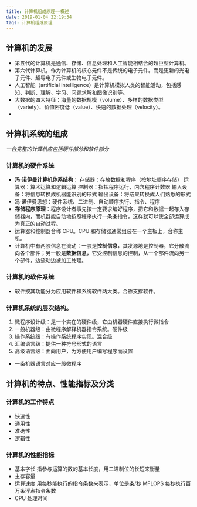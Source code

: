 ```yaml
---
title: 计算机组成原理——概述
date: 2019-01-04 22:19:54
tags: 计算机组成原理
---
```


## 计算机的发展

- 第五代的计算机是通信、存储、信息处理和人工智能相结合的超巨型计算机。
- 第六代计算机，作为计算机的核心元件不是传统的电子元件。而是更新的光电子元件、超导电子元件或生物电子元件。
- 人工智能（artificial intelligence）是计算机模拟人类的智能活动，包括感知、判断、理解、学习、问题求解和图像识别等。
- 大数据的四大特征：海量的数据规模（volume）、多样的数据类型（variety）、价值密度低（value）、快速的数据处理（velocity）。
-

## 计算机系统的组成

_一台完整的计算机应包括硬件部分和软件部分_

<!-- more -->

### 计算机的硬件系统

- **冯·诺伊曼计算机体系结构**：
  存储器：存放数据和程序（按地址顺序存储）
  运算器：算术运算和逻辑运算
  控制器：指挥程序运行，内含程序计数器
  输入设备：将信息转换成机器能识别的形式
  输出设备：将结果转换成人们熟悉的形式
- 冯·诺伊曼思想：硬件系统、二进制、自动顺序执行、指令、程序
- **存储程序原理**：程序设计者事先按一定要求编好程序，把它和数据一起存入存储器内，而机器能自动地按照程序执行一条条指令，这样就可以使全部运算成为真正的自动过程。
- 运算器和控制器合称 CPU。CPU 和存储器通常组装在一个主板上，合称主机。
- 计算机中有两股信息在流动：一股是**控制信息**，其发源地是控制器，它分散流向各个部件；另一股是**数据信息**，它受控制信息的控制，从一个部件流向另一个部件，边流动边被加工处理。

### 计算机的软件系统

- 软件按其功能分为应用软件和系统软件两大类。合称支撑软件。

### 计算机系统的层次结构。

1. 微程序设计级：是一个实在的硬件级，它由机器硬件直接执行微指令
2. 一般机器级：由微程序解释机器指令系统。硬件级
3. 操作系统级：有操作系统程序实现。混合级
4. 汇编语言级：提供一种符号形式的语言
5. 高级语言级：面向用户，为方便用户编写程序而设置

- 一条机器语言对应一段微程序

## 计算机的特点、性能指标及分类

### 计算机的工作特点

- 快速性
- 通用性
- 准确性
- 逻辑性

### 计算机的性能指标

- 基本字长
  指参与运算的数的基本长度，用二进制位的长短来衡量
- 主存容量
- 运算速度
  用每秒能执行的指令条数来表示，单位是条/秒
  MFLOPS 每秒执行百万条浮点指令条数
- CPU 处理时间
